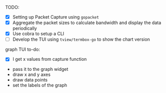 TODO:

- [x] Setting up Packet Capture using `gopacket`
- [x] Aggregate the packet sizes to calculate bandwidth and display the data periodically
- [x] Use cobra to setup a CLI
- [ ] Develop the TUI using `tview/termbox-go` to show the chart version

graph TUI to-do:

- [x] I get x values from capture function
- pass it to the graph widget
- draw x and y axes
- draw data points
- set the labels of the graph
